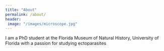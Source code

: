 ```yaml
---
title: "About"
permalink: /about/
header:
 image: "/images/microscope.jpg"	
---
```


I am a PhD student at the Florida Museum of Natural History, University of Florida with a passion for studying ectoparasites	
